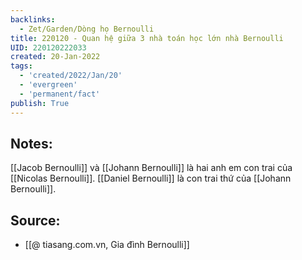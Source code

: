 ```yaml
---
backlinks:
  - Zet/Garden/Dòng họ Bernoulli
title: 220120 - Quan hệ giữa 3 nhà toán học lớn nhà Bernoulli
UID: 220120222033
created: 20-Jan-2022
tags:
  - 'created/2022/Jan/20'
  - 'evergreen'
  - 'permanent/fact'
publish: True
---
```

## Notes:
[[Jacob Bernoulli]] và [[Johann Bernoulli]] là hai anh em con trai của [[Nicolas Bernoulli]]. [[Daniel Bernoulli]] là con trai thứ của [[Johann Bernoulli]].

## Source:
- [[@ tiasang.com.vn, Gia đình Bernoulli]]

